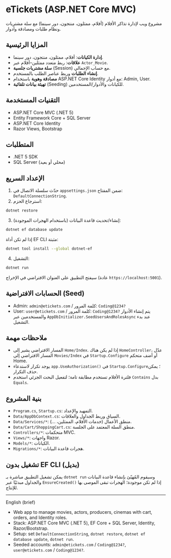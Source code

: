 # eTickets (ASP.NET Core MVC)

مشروع ويب لإدارة تذاكر الأفلام (أفلام، ممثلون، منتجون، دور سينما) مع سلة مشتريات ونظام طلبات ومصادقة وأدوار.

## المزايا الرئيسية
- **إدارة الكيانات**: أفلام، ممثلون، منتجون، دور سينما.
- **علاقات**: ربط متعدد ممثلين–أفلام عبر `Actor_Movie`.
- **سلة مشتريات جلسية** (Session) مع حساب الإجمالي.
- **إنشاء الطلبات** وربط عناصر الطلب بالمستخدم.
- **مصادقة وهوية** باستخدام ASP.NET Core Identity مع أدوار: Admin, User.
- **تهيئة بيانات تلقائية** (Seeding) للكيانات والأدوار/المستخدمين.

## التقنيات المستخدمة
- ASP.NET Core MVC (.NET 5)
- Entity Framework Core + SQL Server
- ASP.NET Core Identity
- Razor Views, Bootstrap

## المتطلبات
- .NET 5 SDK
- SQL Server (محلي أو بعيد)

## الإعداد السريع
1) حدّث سلسلة الاتصال في `appsettings.json` ضمن المفتاح: `DefaultConnectionString`.
2) استرجاع الحزم:
```bash
dotnet restore
```
3) إنشاء/تحديث قاعدة البيانات (باستخدام الهجرات الموجودة):
```bash
dotnet ef database update
```
إذا لم تكن أداة EF CLI مثبتة:
```bash
dotnet tool install --global dotnet-ef
```
4) التشغيل:
```bash
dotnet run
```
سيفتح التطبيق على العنوان الافتراضي في الإخراج (عادة `https://localhost:5001`).

## الحسابات الافتراضية (Seed)
- Admin: `admin@etickets.com` / كلمة المرور: `Coding@1234?`
- User: `user@etickets.com` / كلمة المرور: `Coding@1234?`
يتم إنشاء الأدوار والمستخدمين عبر `AppDbInitializer.SeedUsersAndRolesAsync` عند بدء التشغيل.

## ملاحظات مهمة
- المسار الافتراضي يشير إلى `Home/Index`. إذا لم يكن هناك `HomeController`، عدّل المسار الافتراضي إلى `Movies/Index` في `Startup.Configure` أو أضف متحكم Home.
- يوجد تكرار لاستدعاء `app.UseAuthorization()` في `Startup.Configure`؛ يمكن حذف التكرار.
- فلترة الأفلام تستخدم مطابقة تامة؛ لتفعيل البحث الجزئي استخدم `Contains` بدل `Equals`.

## بنية المشروع
- `Program.cs`, `Startup.cs`: التمهيد والإعداد.
- `Data/AppDbContext.cs`: السياق وربط الجداول والعلاقات.
- `Data/Services/*`: منطق الأعمال (خدمات الأفلام، الممثلين، …).
- `Data/Cart/ShoppingCart.cs`: منطق السلة المعتمد على الجلسة.
- `Controllers/*`: متحكمات MVC.
- `Views/*`: واجهات Razor.
- `Models/*`: الكيانات.
- `Migrations/*`: هجرات قاعدة البيانات.

## تشغيل بدون EF CLI (بديل)
يمكن تشغيل التطبيق مباشرة بـ `dotnet run` وسيقوم المُهيّئ بإنشاء قاعدة البيانات والجداول مبدئيًا عبر `EnsureCreated()` إذا لم تكن موجودة؛ الهجرات تبقى الموصى بها للإنتاج.

---
English (brief)
- Web app to manage movies, actors, producers, cinemas with cart, orders, and Identity roles.
- Stack: ASP.NET Core MVC (.NET 5), EF Core + SQL Server, Identity, Razor/Bootstrap.
- Setup: set `DefaultConnectionString`, `dotnet restore`, `dotnet ef database update`, `dotnet run`.
- Seeded accounts: `admin@etickets.com` / `Coding@1234?`, `user@etickets.com` / `Coding@1234?`.
